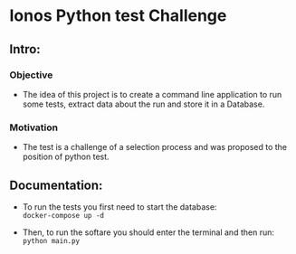 # Ionos Python test Challenge
## Intro:
### Objective
- The idea of this project is to create a command line application to run some tests, extract  data about the run and store it in a Database.

### Motivation
- The test is a challenge of a selection process and was proposed to the position of python test.

## Documentation:  
  
- To run the tests you first need to start the database:  
```docker-compose up -d```

- Then, to run the softare you should enter the terminal and then run:  
```python main.py``` 